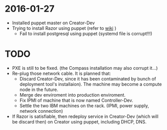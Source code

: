 # 2016-01-27

 * Installed puppet master on Creator-Dev
 * Trying to install Razor using puppet (refer to [wiki](https://github.com/csie-cloud/wiki/wiki/Razor) )
    * Fail to install postgresql using puppet (systemd file is corrupt!!!)
    
    
# TODO

* PXE is still to be fixed. (the Compass installation may also corrupt it...)
* Re-plug those network cable. It is planned that:
   * Discard Creator-Dev, since it has been contaminated by bunch of deployment tool's installaion). The machine may become a compute node in the future.
   * Merge dev enviroment into production enviroment.
   * Fix IPMI of machine that is now named Controller-Dev.
   * Settle the two IBM machines on the rack. (IPMI, power supply, network connection)
* If Razor is satisfiable, then redeploy service in Creator-Dev (which will be discard then) on Creator using puppet, including DHCP, DNS.
 

 

